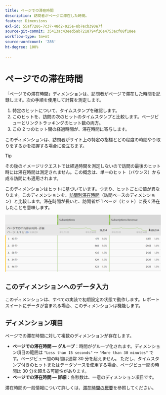 ```yaml
---
title: ページでの滞在時間
description: 訪問者がページに滞在した時間。
feature: Dimensions
exl-id: 55af7286-7c37-48d2-925e-8b7ecb390e7f
source-git-commit: 35413ac43eed5ab7218794f26e4753acf08f18ee
workflow-type: tm+mt
source-wordcount: '286'
ht-degree: 100%

---
```


# ページでの滞在時間

「ページでの滞在時間」ディメンションは、訪問者がページで滞在した時間を記録します。次の手順を使用して計算を測定します。

1. 特定のヒットについて、タイムスタンプを確認します。
2. このヒットを、訪問の次のヒットのタイムスタンプと比較します。ページビューとリンクトラッキングのヒット数の両方。
3. この 2 つのヒット間の経過時間が、滞在時間に寄与します。

このディメンションは、訪問者がサイト上の特定の指標とどの程度の時間やり取りをするかを把握する場合に役立ちます。

>[!TIP]
>
>その後のイメージリクエストでは経過時間を測定しないので訪問の最後のヒット時には滞在時間は測定されません。この概念は、単一のヒット（バウンス）から成る訪問にも適用されます。

このディメンションはヒットに基づいています。つまり、ヒットごとに値が異なります。このディメンションを、[訪問別滞在時間](time-spent-per-visit.md)（訪問ベースのディメンション）と比較します。滞在時間が長いと、訪問者が 1 ページ（ヒット）に長く滞在したことを意味します。

![ページでの滞在時間](../metrics/assets/time-spent2.png)

## このディメンションへのデータ入力

このディメンションは、すべての実装で初期設定の状態で動作します。レポートスイートにデータが含まれる場合、このディメンションは機能します。

## ディメンション項目

ページでの滞在時間に対して複数のディメンションが存在します。

* **ページでの滞在時間 — グループ**：時間がグループ化されます。ディメンション項目の範囲は `"Less than 15 seconds"` ～ `"More than 30 minutes"` です。ページビュー間の時間は通常 30 分を超えません。 ただし、タイムスタンプ付きのヒットまたはデータソースを使用する場合、ページビュー間の時間は 30 分を超える可能性があります。
* **ページでの滞在時間 — 詳細**：各秒数は、一意のディメンション項目です。

滞在時間の一般情報について詳しくは、[滞在時間の概要](../metrics/time-spent.md)を参照してください。
